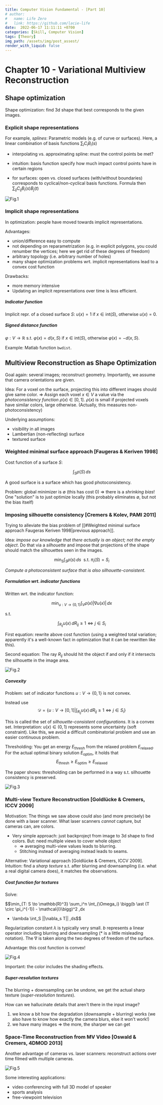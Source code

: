 ```yaml
---
title: Computer Vision Fundamental - [Part 10]
# author:
#   name: Life Zero
#   link: https://github.com/lacie-life
date:  2022-06-17 11:11:11 +0700
categories: [Skill, Computer Vision]
tags: [Theory]
img_path: /assets/img/post_assest/
render_with_liquid: false
---
```


# Chapter 10 - Variational Multiview Reconstruction

## Shape optimization
Shape optimization: find 3d shape that best corresponds to the given images. 

### Explicit shape representations
For example, *splines*: Parametric models (e.g. of curve or surfaces). Here, a linear combination of basis functions $\sum_i C_i B_i(s)$

- interpolating vs. approximating spline: must the control points be met?
- intuition: basis function specify how much impact control points have in certain regions

- for surfaces: open vs. closed surfaces (with/without boundaries) corresponds to cyclical/non-cyclical basis functions. Formula then $\sum_{ij} C_{ij} B_i(s) B_j(t)$

![Fig.1](https://github.com/lacie-life/lacie-life.github.io/blob/main/assets/img/post_assest/splines.png?raw=true)

### Implicit shape representations
In optimization: people have moved towards implicit representations.

Advantages:
- union/difference easy to compute
- not depending on reparametrization (e.g. in explicit polygons, you could renumber the vertices; here we get rid of these degrees of freedom)
- arbitrary topology (i.e. arbitrary number of holes)
- many shape optimization problems wrt. implicit representations lead to a convex cost function

Drawbacks: 
- more memory intensive
-  Updating an implicit representations over time is less efficient.

##### Indicator function
Implicit repr. of a closed surface $S$: $u(x) = 1$ if $x \in \text{int}(S)$, otherwise $u(x) = 0$.

##### Signed distance function
$\varphi: V \to \mathbb{R}$ s.t. $\varphi(x) = d(x, S)$ if $x \in \text{int}(S)$, otherwise $\varphi(x) = -d(x, S)$.

Example: Matlab function `bwdist`.


## Multiview Reconstruction as Shape Optimization
Goal again: several images; reconstruct geometry. Importantly, we assume that camera orientations are given.

Idea: For a voxel on the surface, projecting this into different images should give same color. => Assign each voxel $x \in V$ a value via the *photoconsistency function* $\rho(x) \in [0, 1]$. $\rho(x)$ is small if projected voxels have similar colors, large otherwise. (Actually, this measures non-photoconsistency)

Underlying assumptions:
- visibility in all images
- Lambertian (non-reflecting) surface
- textured surface

### Weighted minimal surface approach [Faugeras & Keriven 1998]
Cost function of a surface $S$:

$$\int_S \rho(S) \, ds$$

A good surface is a surface which has good photoconsistency.

Problem: global minimizer is $\emptyset$ (this has cost 0) => there is a *shrinking bias*! One "solution" is to just optimize locally (this probably eliminates $\emptyset$, but not the bias itself)

### Imposing silhouette consistency [Cremers & Kolev, PAMI 2011]
Trying to alleviate the bias problem of [[#Weighted minimal surface approach Faugeras Keriven 1998|previous approach]].

Idea: *impose our knowledge that there actually is an object; not the empty object*. Do that via a *silhouette* and impose that projections of the shape should match the silhouettes seen in the images.

$$\min_S \int_S \rho(s) \,ds ~ \text{ s.t.}~ \pi_i(S) = S_i$$

*Compute a photoconsistent surface that is also silhouette-consistent*.

##### Formulation wrt. indicator functions
Written wrt. the indicator function:

$$\min_{u: V \to \{0,1\}} \int_V \rho(x) |\nabla u(x)| \,dx$$

s.t.

$$\int_{R_{ij}} u(x) \,d R_{ij} \geq 1 \Leftrightarrow j \in S_i$$

First equation: rewrite above cost function (using a weighted total variation; apparently it's a well-known fact in optimization that it can be rewritten like this).

Second equation: The ray $R_{ij}$ should hit the object if and only if it intersects the silhouette in the image area.

![Fig.2](https://github.com/lacie-life/lacie-life.github.io/blob/main/assets/img/post_assest/silhouette-rays.png?raw=true)

##### Convexity
Problem: set of indicator functions $u: V \to \{0, 1\}$ is not convex.
 
Instead use $$\mathcal{D} = \bigg\{u: V \to [0,1] \bigg\lvert \int_{R_{ij}} u(x) \,d R_{ij} \geq 1 \Leftrightarrow j \in S_i \bigg\}$$

This is called the set of *silhouette-consistent configurations*. It is a convex set. Interpretation: $u(x) \in (0, 1)$ represents some uncertainty (soft constraint). Like this, we avoid a difficult combinatorial problem and use an easier continuous problem.

Thresholding: You get an energy $E_{\text{thresh}}$ from the relaxed problem $E_{\text{relaxed}}$. For the actual optimal binary solution $E_{\text{optim}}$, it holds that $$E_{\text{thresh}} \geq E_{\text{optim}} \geq E_{\text{relaxed}}$$

The paper shows: thresholding can be performed in a way s.t. silhouette consistency is preserved.

![Fig.3](https://github.com/lacie-life/lacie-life.github.io/blob/main/assets/img/post_assest/viking-silhouette-reconstruction.png?raw=true)

### Multi-view Texture Reconstruction [Goldlücke & Cremers, ICCV 2009]
Motivation: The things we saw above could also (and more precisely) be done with a laser scanner. What laser scanners *cannot* capture, but cameras can, are colors.

- Very simple approach: just backprojeçt from image to 3d shape to find colors. But: need multiple views to cover whole object
	-  => averaging multi-view values leads to blurring. 
	-  Stitching instead of averaging instead leads to seams.

Alternative: Variational approach [Goldlücke & Cremers, ICCV 2009]. Intuition: find a *sharp texture* s.t. after blurring and downsampling (i.e. what a real digital camera does), it matches the observations.

##### Cost function for textures
Solve:

$$\min_{T: S \to \mathbb{R}^3} \sum_i^n \int_{\Omega_i} \bigg(b \ast (T \circ \pi_i^{-1}) - \mathcal{I}\bigg)^2 \,dx
+ \lambda \int_S ||\nabla_s T|| \,ds$$

Regularization constant $\lambda$ is typically very small. $b$ represents a linear operator including blurring and downsampling ($\ast$ is a little misleading notation). The $\nabla$ is taken along the two degrees of freedom of the surface.

Advantage: this cost function is convex!

![Fig.4](https://github.com/lacie-life/lacie-life.github.io/blob/main/assets/img/post_assest/bunny-texture-reconstruction.png?raw=true)

Important: the color includes the shading effects.

##### Super-resolution textures
The blurring + downsampling can be undone, we get the actual sharp texture (*super-resolution textures*).

How can we hallucinate details that aren't there in the input image?
1. we know a bit how the degradation (downsample + blurring) works (we also have to know how exactly the camera blurs, else it won't work!)
2. we have many images => the more, the sharper we can get


### Space-Time Reconstruction from MV Video [Oswald & Cremers, 4DMOD 2013]

Another advantage of cameras vs. laser scanners: reconstruct actions over time filmed with multiple cameras.

![Fig.5](https://github.com/lacie-life/lacie-life.github.io/blob/main/assets/img/post_assest/rope-jumping-MV-video.png?raw=true)

Some interesting applications:
- video conferencing with full 3D model of speaker
- sports analysis
- free-viewpoint television

